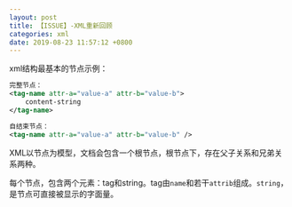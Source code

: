 ```yaml
---
layout: post
title: 【ISSUE】-XML重新回顾
categories: xml
date: 2019-08-23 11:57:12 +0800
---
```


xml结构最基本的节点示例：
```xml
完整节点：
<tag-name attr-a="value-a" attr-b="value-b">
    content-string
</tag-name>

自结束节点：
<tag-name attr-a="value-a" attr-b="value-b" />
```
XML以节点为模型，文档会包含一个根节点，根节点下，存在父子关系和兄弟关系两种。

每个节点，包含两个元素：tag和string。tag由`name`和若干`attrib`组成。`string`，是节点可直接被显示的字面量。
